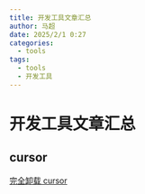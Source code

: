 ```yaml
---
title: 开发工具文章汇总
author: 马超
date: 2025/2/1 0:27
categories:
  - tools
tags:
  - tools
  - 开发工具
---
```


# 开发工具文章汇总

## cursor

[完全卸载 cursor](/tools/开发工具/cursor/完全卸载cursor)
